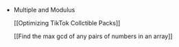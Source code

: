 - Multiple and Modulus
    
    [[Optimizing TikTok Collctible Packs]]
    
    [[Find the max gcd of any pairs of numbers in an array]]